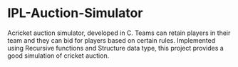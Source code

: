 # IPL-Auction-Simulator
Acricket auction simulator, developed in C. 
Teams can retain players in their team and they can bid for players based on certain rules. 
Implemented using Recursive functions and Structure data type, this project provides a good simulation of cricket auction.



